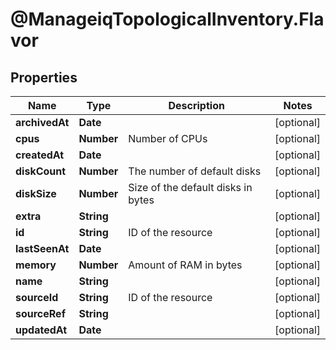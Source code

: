 # @ManageiqTopologicalInventory.Flavor

## Properties
Name | Type | Description | Notes
------------ | ------------- | ------------- | -------------
**archivedAt** | **Date** |  | [optional] 
**cpus** | **Number** | Number of CPUs | [optional] 
**createdAt** | **Date** |  | [optional] 
**diskCount** | **Number** | The number of default disks | [optional] 
**diskSize** | **Number** | Size of the default disks in bytes | [optional] 
**extra** | **String** |  | [optional] 
**id** | **String** | ID of the resource | [optional] 
**lastSeenAt** | **Date** |  | [optional] 
**memory** | **Number** | Amount of RAM in bytes | [optional] 
**name** | **String** |  | [optional] 
**sourceId** | **String** | ID of the resource | [optional] 
**sourceRef** | **String** |  | [optional] 
**updatedAt** | **Date** |  | [optional] 


